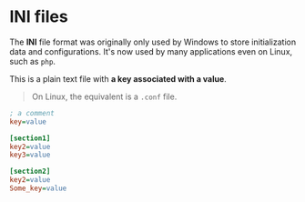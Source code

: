 # INI files

<div class="row row-cols-md-2"><div class="align-self-center">

The **INI** file format was originally only used by Windows to store initialization data and configurations. It's now used by many applications even on Linux, such as `php`.

This is a plain text file with **a key associated with a value**.

> On Linux, the equivalent is a `.conf` file.
</div><div>


```ini
; a comment
key=value

[section1]
key2=value
key3=value

[section2]
key2=value
Some_key=value
```
</div></div>
